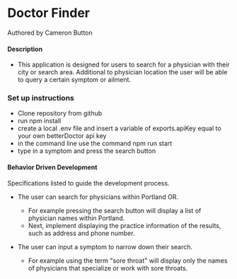 # Doctor Finder

 Authored by Cameron Button

#### Description

  * This application is designed for users to search for a physician with their city or search area.  Additional to physician location the user will be able to query a certain symptom or ailment.

### Set up instructions

  * Clone repository from github
  * run npm install
  * create a local .env file and insert a variable of exports.apiKey equal to your own betterDoctor api key
  * in the command line use the command npm run start
  * type in a symptom and press the search button

#### Behavior Driven Development
  Specifications listed to guide the development process.

  * The user can search for physicians within Portland OR.
    * For example pressing the search button will display a list of physician names within Portland.
    * Next, implement displaying the practice information of the results, such as address and phone number.

  * The user can input a symptom to narrow down their search.
    * For example using the term "sore throat" will display only the names of physicians that specialize or work with sore throats.
